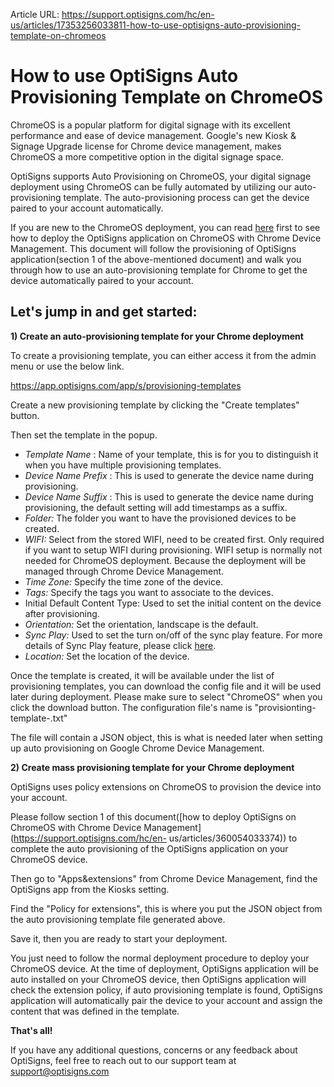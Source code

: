 Article URL: https://support.optisigns.com/hc/en-us/articles/17353256033811-how-to-use-optisigns-auto-provisioning-template-on-chromeos

# How to use OptiSigns Auto Provisioning Template on ChromeOS

ChromeOS is a popular platform for digital signage with its excellent
performance and ease of device management. Google's new Kiosk & Signage
Upgrade license for Chrome device management, makes ChromeOS a more
competitive option in the digital signage space.

OptiSigns supports Auto Provisioning on ChromeOS, your digital signage
deployment using ChromeOS can be fully automated by utilizing our auto-
provisioning template. The auto-provisioning process can get the device paired
to your account automatically.

If you are new to the ChromeOS deployment, you can read
[here](https://support.optisigns.com/hc/en-us/articles/360054033374) first to
see how to deploy the OptiSigns application on ChromeOS with Chrome Device
Management. This document will follow the provisioning of OptiSigns
application(section 1 of the above-mentioned document) and walk you through
how to use an auto-provisioning template for Chrome to get the device
automatically paired to your account.

## **Let's jump in and get started:**

**1) Create an auto-provisioning template for your Chrome deployment**

To create a provisioning template, you can either access it from the admin
menu or use the below link.

<https://app.optisigns.com/app/s/provisioning-templates>

Create a new provisioning template by clicking the "Create templates" button.

Then set the template in the popup.

  * _Template Name_ : Name of your template, this is for you to distinguish it when you have multiple provisioning templates.
  * _Device Name Prefix_ : This is used to generate the device name during provisioning.
  * _Device Name Suffix_ : This is used to generate the device name during provisioning, the default setting will add timestamps as a suffix.
  * _Folder:_ The folder you want to have the provisioned devices to be created.
  * _WIFI:_ Select from the stored WIFI, need to be created first. Only required if you want to setup WIFI during provisioning. WIFI setup is normally not needed for ChromeOS deployment. Because the deployment will be managed through Chrome Device Management.
  * _Time Zone:_ Specify the time zone of the device.
  * _Tags:_ Specify the tags you want to associate to the devices.
  * Initial Default Content Type: Used to set the initial content on the device after provisioning.
  * _Orientation:_ Set the orientation, landscape is the default.
  * _Sync Play:_ Used to set the turn on/off of the sync play feature. For more details of Sync Play feature, please click [here](https://support.optisigns.com/hc/en-us/articles/4412065189267-Synchronized-playback-Sync-Play-feature).
  * _Location:_ Set the location of the device.

Once the template is created, it will be available under the list of
provisioning templates, you can download the config file and it will be used
later during deployment. Please make sure to select "ChromeOS" when you click
the download button. The configuration file's name is "provisionting-
template-<Your Template Name>.txt"

The file will contain a JSON object, this is what is needed later when setting
up auto provisioning on Google Chrome Device Management.

**2) Create mass provisioning template for your Chrome deployment**

OptiSigns uses policy extensions on ChromeOS to provision the device into your
account.

Please follow section 1 of this document([how to deploy OptiSigns on ChromeOS
with Chrome Device Management](https://support.optisigns.com/hc/en-
us/articles/360054033374)) to complete the auto provisioning of the OptiSigns
application on your ChromeOS device.

Then go to "Apps&extensions" from Chrome Device Management, find the OptiSigns
app from the Kiosks setting.

Find the "Policy for extensions", this is where you put the JSON object from
the auto provisioning template file generated above.

Save it, then you are ready to start your deployment.

You just need to follow the normal deployment procedure to deploy your
ChromeOS device. At the time of deployment, OptiSigns application will be auto
installed on your ChromeOS device, then OptiSigns application will check the
extension policy, if auto provisioning template is found, OptiSigns
application will automatically pair the device to your account and assign the
content that was defined in the template.

**That's all!**

If you have any additional questions, concerns or any feedback about
OptiSigns, feel free to reach out to our support team at
[support@optisigns.com](mailto:support@optisigns.com)


